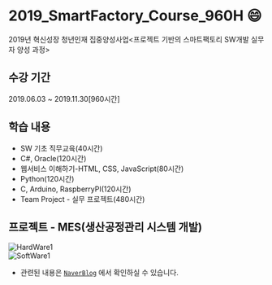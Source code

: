 # 2019_SmartFactory_Course_960H :smile:  
2019년 혁신성장 청년인재 집중양성사업<프로젝트 기반의 스마트팩토리 SW개발 실무자 양성 과정>  

## 수강 기간
2019.06.03 ~ 2019.11.30[960시간]

## 학습 내용
* SW 기초 직무교육(40시간)  
* C#, Oracle(120시간)  
* 웹서비스 이해하기-HTML, CSS, JavaScript(80시간)  
* Python(120시간)  
* C, Arduino, RaspberryPI(120시간)
* Team Project - 실무 프로젝트(480시간)

## 프로젝트 - MES(생산공정관리 시스템 개발)
![HardWare1](https://user-images.githubusercontent.com/50076031/67630425-99dd2500-f8ca-11e9-91dd-a0353d877fcf.PNG)  
![SoftWare1](https://user-images.githubusercontent.com/50076031/67630426-9a75bb80-f8ca-11e9-8b00-e881b16a0c39.PNG)

*  관련된 내용은 [`NaverBlog`] 에서 확인하실 수 있습니다.  

[`NaverBlog`]: https://blog.naver.com/zzang9ha/221553547483

